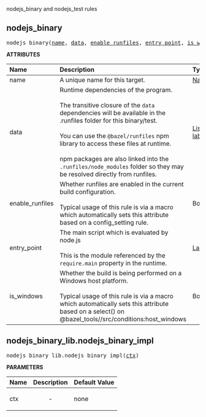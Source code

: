 <!-- Generated with Stardoc: http://skydoc.bazel.build -->

nodejs_binary and nodejs_test rules

<a id="#nodejs_binary"></a>

## nodejs_binary

<pre>
nodejs_binary(<a href="#nodejs_binary-name">name</a>, <a href="#nodejs_binary-data">data</a>, <a href="#nodejs_binary-enable_runfiles">enable_runfiles</a>, <a href="#nodejs_binary-entry_point">entry_point</a>, <a href="#nodejs_binary-is_windows">is_windows</a>)
</pre>



**ATTRIBUTES**


| Name  | Description | Type | Mandatory | Default |
| :------------- | :------------- | :------------- | :------------- | :------------- |
| <a id="nodejs_binary-name"></a>name |  A unique name for this target.   | <a href="https://bazel.build/docs/build-ref.html#name">Name</a> | required |  |
| <a id="nodejs_binary-data"></a>data |  Runtime dependencies of the program.<br><br>            The transitive closure of the <code>data</code> dependencies will be available in             the .runfiles folder for this binary/test.<br><br>            You can use the <code>@bazel/runfiles</code> npm library to access these files             at runtime.<br><br>            npm packages are also linked into the <code>.runfiles/node_modules</code> folder             so they may be resolved directly from runfiles.   | <a href="https://bazel.build/docs/build-ref.html#labels">List of labels</a> | optional | [] |
| <a id="nodejs_binary-enable_runfiles"></a>enable_runfiles |  Whether runfiles are enabled in the current build configuration.<br><br>            Typical usage of this rule is via a macro which automatically sets this             attribute based on a config_setting rule.   | Boolean | required |  |
| <a id="nodejs_binary-entry_point"></a>entry_point |  The main script which is evaluated by node.js<br><br>            This is the module referenced by the <code>require.main</code> property in the runtime.   | <a href="https://bazel.build/docs/build-ref.html#labels">Label</a> | optional | None |
| <a id="nodejs_binary-is_windows"></a>is_windows |  Whether the build is being performed on a Windows host platform.<br><br>            Typical usage of this rule is via a macro which automatically sets this             attribute based on a select() on @bazel_tools//src/conditions:host_windows   | Boolean | required |  |


<a id="#nodejs_binary_lib.nodejs_binary_impl"></a>

## nodejs_binary_lib.nodejs_binary_impl

<pre>
nodejs_binary_lib.nodejs_binary_impl(<a href="#nodejs_binary_lib.nodejs_binary_impl-ctx">ctx</a>)
</pre>



**PARAMETERS**


| Name  | Description | Default Value |
| :------------- | :------------- | :------------- |
| <a id="nodejs_binary_lib.nodejs_binary_impl-ctx"></a>ctx |  <p align="center"> - </p>   |  none |


